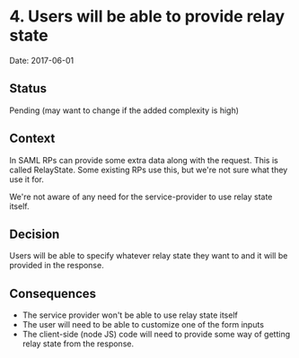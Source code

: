 # 4. Users will be able to provide relay state

Date: 2017-06-01

## Status

Pending (may want to change if the added complexity is high)

## Context

In SAML RPs can provide some extra data along with the request. This is
called RelayState. Some existing RPs use this, but we're not sure what
they use it for.

We're not aware of any need for the service-provider to use relay state itself.

## Decision

Users will be able to specify whatever relay state they want to and it will be
provided in the response.

## Consequences

* The service provider won't be able to use relay state itself
* The user will need to be able to customize one of the form inputs
* The client-side (node JS) code will need to provide some way of getting
  relay state from the response.
